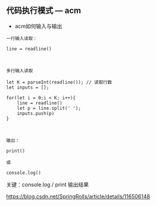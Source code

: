 ## 代码执行模式 — acm

+ acm如何输入与输出

```
一行输入读取：

line = readline()



多行输入读取

let K = parseInt(readline()); // 读取行数 
let inputs = [];

for(let i = 0;i < K; i++){ 
    line = readline()
    let p = line.split(' ');
    inputs.push(p) 
}



输出：

print()

或

console.log()
```

关键：console.log / print 输出结果

https://blog.csdn.net/SpringRolls/article/details/116506148



